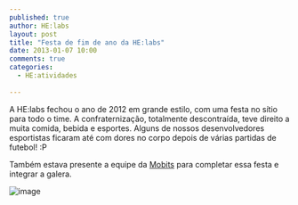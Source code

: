 ```yaml
---
published: true
author: HE:labs
layout: post
title: "Festa de fim de ano da HE:labs"
date: 2013-01-07 10:00
comments: true
categories:
  - HE:atividades
   
---
```


A HE:labs fechou o ano de 2012 em grande estilo, com uma festa no sítio para todo o time. A confraternização, totalmente descontraída, teve direito a muita comida, bebida e esportes. Alguns de nossos desenvolvedores esportistas ficaram até com dores no corpo depois de várias partidas de futebol! :P

Também estava presente a equipe da [Mobits](http://www.mobits.com.br/) para completar essa festa e integrar a galera.

![image](/blog/images/posts/2013-01-07/sitiobuganville.jpg)